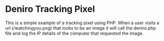 # Deniro Tracking Pixel

This is a simple example of a tracking pixel using PHP. When a user visits a url (/watchingyou.png) that looks to be 
an image it will call the deniro.php file and log the IP details of the computer that requested the image.